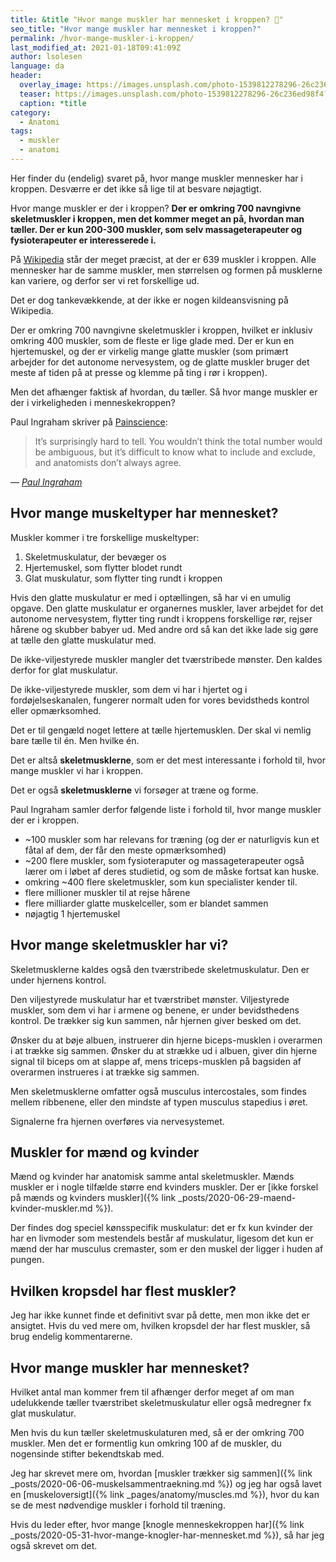```yaml
---
title: &title "Hvor mange muskler har mennesket i kroppen? 💪"
seo_title: "Hvor mange muskler har mennesket i kroppen?"
permalink: /hvor-mange-muskler-i-kroppen/
last_modified_at: 2021-01-18T09:41:09Z
author: lsolesen
language: da
header:
  overlay_image: https://images.unsplash.com/photo-1539812278296-26c236ed98f4?ixid=MXwxMjA3fDB8MHxzZWFyY2h8NDR8fGFuYXRvbXl8ZW58MHx8MHw%3D&ixlib=rb-1.2.1&auto=format&fit=crop&w=1200&q=5
  teaser: https://images.unsplash.com/photo-1539812278296-26c236ed98f4?ixid=MXwxMjA3fDB8MHxzZWFyY2h8NDR8fGFuYXRvbXl8ZW58MHx8MHw%3D&ixlib=rb-1.2.1&auto=format&fit=crop&w=400&q=5
  caption: *title
category:
  - Anatomi
tags:
  - muskler
  - anatomi
---
```


Her finder du (endelig) svaret på, hvor mange muskler mennesker har i kroppen. Desværre er det ikke så lige til at besvare nøjagtigt.

Hvor mange muskler er der i kroppen? **Der er omkring 700 navngivne skeletmuskler i kroppen, men det kommer meget an på, hvordan man tæller. Der er kun 200-300 muskler, som selv massageterapeuter og fysioterapeuter er interesserede i.**

På [Wikipedia](https://da.wikipedia.org/wiki/Krop) står der meget præcist, at der er 639 muskler i kroppen. Alle mennesker har de samme muskler, men størrelsen og formen på musklerne kan variere, og derfor ser vi ret forskellige ud.

Det er dog tankevækkende, at der ikke er nogen kildeansvisning på Wikipedia.

Der er omkring 700 navngivne skeletmuskler i kroppen, hvilket er inklusiv omkring 400 muskler, som de fleste er lige glade med. Der er kun en hjertemuskel, og der er virkelig mange glatte muskler (som primært arbejder for det autonome nervesystem, og de glatte muskler bruger det meste af tiden på at presse og klemme på ting i rør i kroppen).

Men det afhænger faktisk af hvordan, du tæller. Så hvor mange muskler er der i virkeligheden i menneskekroppen?

Paul Ingraham skriver på [Painscience](https://www.painscience.com/articles/how-many-muscles.php):

> It’s surprisingly hard to tell. You wouldn’t think the total number would be ambiguous, but it’s difficult to know what to include and exclude, and anatomists don’t always agree.

— <cite>[Paul Ingraham](https://www.painscience.com/articles/how-many-muscles.php)</cite>

## Hvor mange muskeltyper har mennesket?

Muskler kommer i tre forskellige muskeltyper:

1. Skeletmuskulatur, der bevæger os
2. Hjertemuskel, som flytter blodet rundt
3. Glat muskulatur, som flytter ting rundt i kroppen

Hvis den glatte muskulatur er med i optællingen, så har vi en umulig opgave. Den glatte muskulatur er organernes muskler, laver arbejdet for det autonome nervesystem, flytter ting rundt i kroppens forskellige rør, rejser hårene og skubber babyer ud. Med andre ord så kan det ikke lade sig gøre at tælle den glatte muskulatur med.

De ikke-viljestyrede muskler mangler det tværstribede mønster. Den kaldes derfor for glat muskulatur.

De ikke-viljestyrede muskler, som dem vi har i hjertet og i fordøjelseskanalen, fungerer normalt uden for vores bevidstheds kontrol eller opmærksomhed.

Det er til gengæld noget lettere at tælle hjertemusklen. Der skal vi nemlig bare tælle til én. Men hvilke én.

Det er altså **skeletmusklerne**, som er det mest interessante i forhold til, hvor mange muskler vi har i kroppen.

Det er også **skeletmusklerne** vi forsøger at træne og forme.

Paul Ingraham samler derfor følgende liste i forhold til, hvor mange muskler der er i kroppen.

- ~100 muskler som har relevans for træning (og der er naturligvis kun et fåtal af dem, der får den meste opmærksomhed)
- ~200 flere muskler, som fysioteraputer og massageterapeuter også lærer om i løbet af deres studietid, og som de måske fortsat kan huske.
- omkring ~400 flere skeletmuskler, som kun specialister kender til.
- flere millioner muskler til at rejse hårene
- flere milliarder glatte muskelceller, som er blandet sammen
- nøjagtig 1 hjertemuskel

## Hvor mange skeletmuskler har vi?

Skeletmusklerne kaldes også den tværstribede skeletmuskulatur. Den er under hjernens kontrol. 

Den viljestyrede muskulatur har et tværstribet mønster. Viljestyrede muskler, som dem vi har i armene og benene, er under bevidsthedens kontrol. De trækker sig kun sammen, når hjernen giver besked om det.

Ønsker du at bøje albuen, instruerer din hjerne biceps-musklen i overarmen i at trække sig sammen. Ønsker du at strække ud i albuen, giver din hjerne signal til biceps om at slappe af, mens triceps-musklen på bagsiden af overarmen instrueres i at trække sig sammen.

Men skeletmusklerne omfatter også musculus intercostales, som findes mellem ribbenene, eller den mindste af typen musculus stapedius i øret.

Signalerne fra hjernen overføres via nervesystemet.

## Muskler for mænd og kvinder

Mænd og kvinder har anatomisk samme antal skeletmuskler. Mænds muskler er i nogle tilfælde større end kvinders muskler. Der er [ikke forskel på mænds og kvinders muskler]({% link _posts/2020-06-29-maend-kvinder-muskler.md %}).

Der findes dog speciel kønsspecifik muskulatur: det er fx kun kvinder der har en livmoder som mestendels består af muskulatur, ligesom det kun er mænd der har musculus cremaster, som er den muskel der ligger i huden af pungen.

## Hvilken kropsdel har flest muskler?

Jeg har ikke kunnet finde et definitivt svar på dette, men mon ikke det er ansigtet. Hvis du ved mere om, hvilken kropsdel der har flest muskler, så brug endelig kommentarerne.

## Hvor mange muskler har mennesket?

Hvilket antal man kommer frem til afhænger derfor meget af om man udelukkende tæller tværstribet skeletmuskulatur eller også medregner fx glat muskulatur.

Men hvis du kun tæller skeletmuskulaturen med, så er der omkring 700 muskler. Men det er formentlig kun omkring 100 af de muskler, du nogensinde stifter bekendtskab med.

Jeg har skrevet mere om, hvordan [muskler trækker sig sammen]({% link _posts/2020-06-06-muskelsammentraekning.md %}) og jeg har også lavet en [muskeloversigt]({% link _pages/anatomy/muscles.md %}), hvor du kan se de mest nødvendige muskler i forhold til træning.

Hvis du leder efter, hvor mange [knogle menneskekroppen har]({% link _posts/2020-05-31-hvor-mange-knogler-har-mennesket.md %}), så har jeg også skrevet om det.
